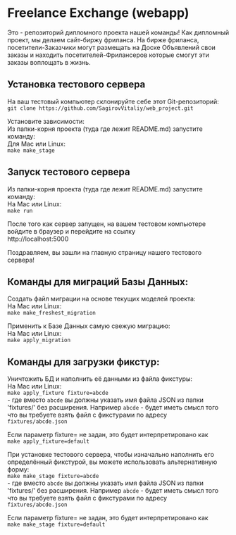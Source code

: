 # Freelance Exchange (webapp)

Это - репозиторий дипломного проекта нашей команды! Как дипломный проект, мы
делаем сайт-биржу фриланса. На бирже фриланса, посетители-Заказчики могут
размещать на Доске Объявлений свои заказы и находить посетителей-Фрилансеров
которые смогут эти заказы воплощать в жизнь.

Установка тестового сервера
---------------------------

На ваш тестовый компьютер склонируйте себе этот Git-репозиторий:\
`git clone https://github.com/SagirovVitaliy/web_project.git`

Установите зависимости:\
Из папки-корня проекта (туда где лежит README.md) запустите команду:\
Для Mac или Linux:\
`make make_stage`

Запуск тестового сервера
------------------------

Из папки-корня проекта (туда где лежит README.md) запустите команду:\
На Mac или Linux:\
`make run`

После того как сервер запущен, на вашем тестовом компьютере войдите в браузер и
перейдите на ссылку\
http://localhost:5000

Поздравляем, вы зашли на главную страницу нашего тестового сервера!

Команды для миграций Базы Данных:
---------------------------------

Создать файл миграции на основе текущих моделей проекта:\
На Mac или Linux:\
`make make_freshest_migration`

Применить к Базе Данных самую свежую миграцию:\
На Mac или Linux:\
`make apply_migration`

Команды для загрузки фикстур:
-----------------------------

Уничтожить БД и наполнить её данными из файла фикстуры:\
На Mac или Linux:\
`make apply_fixture fixture=abcde`\
\- где вместо `abcde` вы должны указать имя файла JSON из папки 'fixtures/' без
расширения. Например `abcde` - будет иметь смысл того что вы требуете взять файл
с фикстурами по адресу\
`fixtures/abcde.json`

Если параметр fixture= не задан, это будет интерпретировано как\
`make apply_fixture=default`

При установке тестового сервера, чтобы изначально наполнить его определённый
фикстурой, вы можете использовать альтернативную форму:\
`make make_stage fixture=abcde`\
\- где вместо `abcde` вы должны указать имя файла JSON из папки 'fixtures/' без
расширения. Например `abcde` - будет иметь смысл того что вы требуете взять файл
с фикстурами по адресу\
`fixtures/abcde.json`

Если параметр fixture= не задан, это будет интерпретировано как\
`make make_stage fixture=default`

